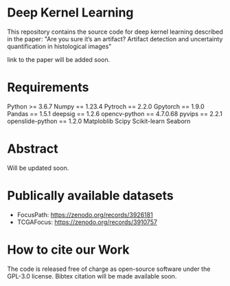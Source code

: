 # Deep Kernel Learning
This repository contains the source code for deep kernel learning described in the paper: "Are you sure it’s an artifact? Artifact detection and uncertainty quantification in histological images"

link to the paper will be added soon.

# Requirements
Python >= 3.6.7
Numpy == 1.23.4
Pytroch == 2.2.0
Gpytorch == 1.9.0
Pandas == 1.5.1
deepsig == 1.2.6
opencv-python == 4.7.0.68
pyvips == 2.2.1
openslide-python == 1.2.0
Matploblib
Scipy
Scikit-learn
Seaborn

# Abstract
Will be updated soon.

# Publically available datasets
- FocusPath: https://zenodo.org/records/3926181
- TCGAFocus: https://zenodo.org/records/3910757

# How to cite our Work
The code is released free of charge as open-source software under the GPL-3.0 license. Bibtex citation will be made available soon.

